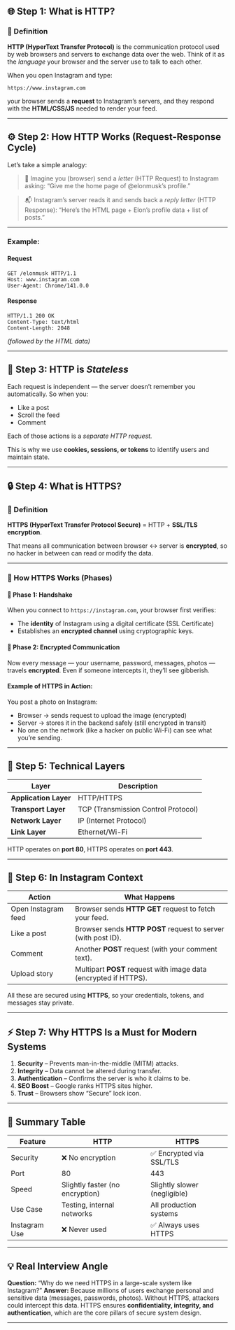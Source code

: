 ## 🌐 Step 1: What is HTTP?

### 🔹 Definition

**HTTP (HyperText Transfer Protocol)** is the communication protocol used by web browsers and servers to exchange data over the web.
Think of it as the *language* your browser and the server use to talk to each other.

When you open Instagram and type:

```
https://www.instagram.com
```

your browser sends a **request** to Instagram’s servers, and they respond with the **HTML/CSS/JS** needed to render your feed.

---

## ⚙️ Step 2: How HTTP Works (Request-Response Cycle)

Let’s take a simple analogy:

> 🧠 Imagine you (browser) send a *letter* (HTTP Request) to Instagram asking:
> “Give me the home page of @elonmusk’s profile.”

> 📬 Instagram’s server reads it and sends back a *reply letter* (HTTP Response):
> “Here’s the HTML page + Elon’s profile data + list of posts.”

---

### Example:

#### Request

```http
GET /elonmusk HTTP/1.1
Host: www.instagram.com
User-Agent: Chrome/141.0.0
```

#### Response

```http
HTTP/1.1 200 OK
Content-Type: text/html
Content-Length: 2048
```

*(followed by the HTML data)*

---

## 🧩 Step 3: HTTP is *Stateless*

Each request is independent — the server doesn’t remember you automatically.
So when you:

* Like a post
* Scroll the feed
* Comment

Each of those actions is a *separate HTTP request.*

This is why we use **cookies, sessions, or tokens** to identify users and maintain state.

---

## 🔒 Step 4: What is HTTPS?

### 🔹 Definition

**HTTPS (HyperText Transfer Protocol Secure)** = HTTP + **SSL/TLS encryption**.

That means all communication between browser ↔ server is **encrypted**, so no hacker in between can read or modify the data.

---

### 🔐 How HTTPS Works (Phases)

#### 🧠 Phase 1: Handshake

When you connect to `https://instagram.com`, your browser first verifies:

* The **identity** of Instagram using a digital certificate (SSL Certificate)
* Establishes an **encrypted channel** using cryptographic keys.

#### 🧠 Phase 2: Encrypted Communication

Now every message — your username, password, messages, photos — travels **encrypted**.
Even if someone intercepts it, they’ll see gibberish.

#### Example of HTTPS in Action:

You post a photo on Instagram:

* Browser → sends request to upload the image (encrypted)
* Server → stores it in the backend safely (still encrypted in transit)
* No one on the network (like a hacker on public Wi-Fi) can see what you’re sending.

---

## 🧮 Step 5: Technical Layers

| Layer                 | Description                         |
| --------------------- | ----------------------------------- |
| **Application Layer** | HTTP/HTTPS                          |
| **Transport Layer**   | TCP (Transmission Control Protocol) |
| **Network Layer**     | IP (Internet Protocol)              |
| **Link Layer**        | Ethernet/Wi-Fi                      |

HTTP operates on **port 80**,
HTTPS operates on **port 443**.

---

## 🔧 Step 6: In Instagram Context

| Action              | What Happens                                                     |
| ------------------- | ---------------------------------------------------------------- |
| Open Instagram feed | Browser sends **HTTP GET** request to fetch your feed.           |
| Like a post         | Browser sends **HTTP POST** request to server (with post ID).    |
| Comment             | Another **POST** request (with your comment text).               |
| Upload story        | Multipart **POST** request with image data (encrypted if HTTPS). |

All these are secured using **HTTPS**, so your credentials, tokens, and messages stay private.

---

## ⚡ Step 7: Why HTTPS Is a Must for Modern Systems

1. **Security** – Prevents man-in-the-middle (MITM) attacks.
2. **Integrity** – Data cannot be altered during transfer.
3. **Authentication** – Confirms the server is who it claims to be.
4. **SEO Boost** – Google ranks HTTPS sites higher.
5. **Trust** – Browsers show “Secure” lock icon.

---

## 🧠 Summary Table

| Feature       | HTTP                            | HTTPS                        |
| ------------- | ------------------------------- | ---------------------------- |
| Security      | ❌ No encryption                 | ✅ Encrypted via SSL/TLS      |
| Port          | 80                              | 443                          |
| Speed         | Slightly faster (no encryption) | Slightly slower (negligible) |
| Use Case      | Testing, internal networks      | All production systems       |
| Instagram Use | ❌ Never used                    | ✅ Always uses HTTPS          |

---

## 💡 Real Interview Angle

**Question:** “Why do we need HTTPS in a large-scale system like Instagram?”
**Answer:**
Because millions of users exchange personal and sensitive data (messages, passwords, photos).
Without HTTPS, attackers could intercept this data.
HTTPS ensures **confidentiality, integrity, and authentication**, which are the core pillars of secure system design.

---
